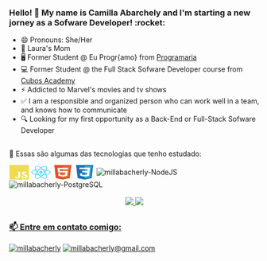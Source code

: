<h3> Hello! 👋 My name is Camilla Abarchely and I'm starting a new jorney as a Sofware Developer! :rocket: </p> </h3> 

- 😄 Pronouns: She/Her
- 👧 Laura's Mom
- 🖥️ Former Student @ Eu Progr{amo} from [Programaria](https://www.programaria.org/ "Programaria")
- 💻 Former Student @ the Full Stack Sofware Developer course from [Cubos Academy](https://cubos.academy/ "Cubos Academy") 
- ⚡ Addicted to Marvel's movies and tv shows
- ✅ I am a responsible and organized person who can work well in a team, and knows how to communicate
- 🔍 Looking for my first opportunity as a Back-End or Full-Stack Sofware Developer
  
##

🌱 Essas são algumas das tecnologias que tenho estudado:
<div style="display: inline_block">
  <img align="center" alt="millabacherly-Js" height="30" width="40" src="https://raw.githubusercontent.com/devicons/devicon/master/icons/javascript/javascript-plain.svg">
  <img align="center" alt="millabacherly-React" height="30" width="40" src="https://raw.githubusercontent.com/devicons/devicon/master/icons/react/react-original.svg">
  <img align="center" alt="millabacherly-HTML" height="30" width="40" src="https://raw.githubusercontent.com/devicons/devicon/master/icons/html5/html5-original.svg">
  <img align="center" alt="millabacherly-CSS" height="30" width="40" src="https://raw.githubusercontent.com/devicons/devicon/master/icons/css3/css3-original.svg">
  <img align="center" alt="millabacherly-NodeJS" height="30" width="40" src="https://cdn.jsdelivr.net/gh/devicons/devicon/icons/nodejs/nodejs-original.svg">
  <img align="center" alt="millabacherly-PostgreSQL" height="30" width="40" src="https://cdn.jsdelivr.net/gh/devicons/devicon/icons/postgresql/postgresql-original.svg">
</div>
  <br>
<div align="center">
  <a href="https://github.com/millabacherly">
  <img height="140em" src="https://github-readme-stats.vercel.app/api?username=millabacherly&show_icons=true&theme=radical&include_all_commits=true&count_private=true"/>
  <img height="140em" src="https://github-readme-stats.vercel.app/api/top-langs/?username=millabacherly&layout=compact&langs_count=7&theme=radical"/>
</div>
  
##
 <h3 align="left">📫 Entre em contato comigo:</h3>
  <p align="left">
   <a href="https://www.linkedin.com/in/camilla-abacherly-barboza/" target="blank"><img align="center" src="https://cdn-icons-png.flaticon.com/512/174/174857.png" alt="millabacherly" height="40" width="40" /></a>
   <a href = "mailto:millabacherly@gmail.com"><img align="center" src="https://logosmarcas.net/wp-content/uploads/2020/11/Gmail-Logo.png" target="_blank" alt="millabacherly@gmail.com" height="40" width="50" /></a>
</p>
     
     
 



<!--
**millabacherly/millabacherly** is a ✨ _special_ ✨ repository because its `README.md` (this file) appears on your GitHub profile.

Here are some ideas to get you started:

- 🔭 I’m currently working on ...
- 🌱 I’m currently learning ...
- 👯 I’m looking to collaborate on ...
- 🤔 I’m looking for help with ...
- 💬 Ask me about ...
- 📫 How to reach me: ...
- 😄 Pronouns: ...
- ⚡ Fun fact: ...

  Olá! 👋 Meu nome é Camilla Abacherly e estou iniciando minha jornada como desenvolvedora! :rocket: </p> </h3> 

- 😄 Pronomes: Ela/Dela/She/Her
- 👧 Mãe da Laura 
- 🖥️ Ex-aluna do curso Eu Progr{amo} da [Programaria](https://www.programaria.org/ "Programaria")
- 💻 Ex-Aluna do curso de Desenvolvimento de Software da [Cubos Academy](https://cubos.academy/ "Cubos Academy") 
- ⚡ Curiosidades: Viciada em séries e filmes da Marvel
- ✅ Principais habilidades: Trabalho em equipe, comunicação, responsabilidades e organização.
- 🔍 Em busca da minha 1º oportunidade na área de tecnologia.

-->
     

